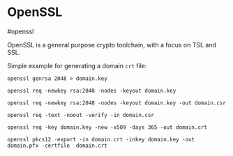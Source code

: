 # OpenSSL
#openssl

OpenSSL is a general purpose crypto toolchain, with a focus on TSL and SSL.


Simple example for generating a domain `crt` file:
```shell
openssl genrsa 2048 > domain.key

openssl req -newkey rsa:2048 -nodes -keyout domain.key

openssl req -newkey rsa:2048 -nodes -keyout domain.key -out domain.csr

openssl req -text -noout -verify -in domain.csr

openssl req -key domain.key -new -x509 -days 365 -out domain.crt

openssl pkcs12 -export -in domain.crt -inkey domain.key -out domain.pfx -certfile  domain.crt
```
